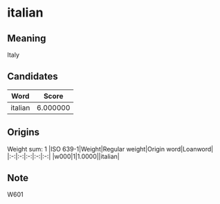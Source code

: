 # italian

## Meaning

Italy

## Candidates

|Word|Score|
|:-:|:-:|
|italian|6.000000|

## Origins

Weight sum: 1
|ISO 639-1|Weight|Regular weight|Origin word|Loanword|
|:-:|:-:|:-:|:-:|:-:|
|w000|1|1.0000||italian|

## Note

W601

